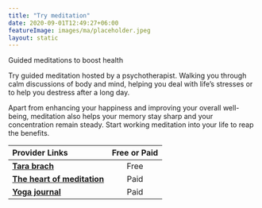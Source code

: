```yaml
---
title: "Try meditation"
date: 2020-09-01T12:49:27+06:00
featureImage: images/ma/placeholder.jpeg
layout: static
---
```


Guided meditations to boost health

Try guided meditation hosted by a psychotherapist. Walking you through calm discussions of body and mind, helping you deal with life’s stresses or to help you destress after a long day.

Apart from enhancing your happiness and improving your overall well-being, meditation also helps your memory stay sharp and your concentration remain steady. Start working meditation into your life to reap the benefits.

| Provider Links      | Free or Paid  |  
| :-----------          | :--------------:      |  
| [**Tara brach**](https://www.tarabrach.com/guided-meditations/) | Free | 
| [**The heart of meditation**](https://theartofmeditation.org/meditation-courses) | Paid | 
| [**Yoga journal**](https://www.yogajournal.com/meditation/best-free-online-guided-meditations-for-beginners/) | Paid | 
  

<br/><br/>






